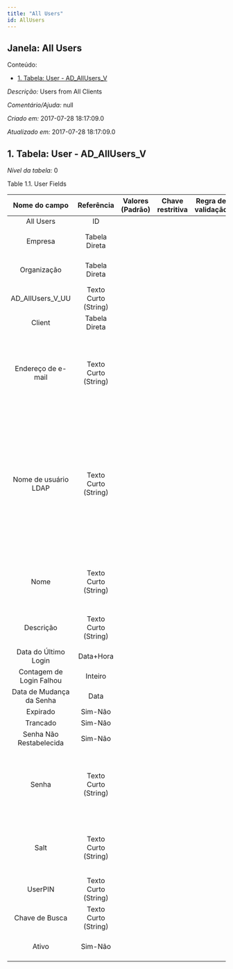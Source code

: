 ```yaml
---
title: "All Users"
id: AllUsers
---
```

<div id="d4653e1" class="section chapter">

<div class="titlepage">

<div>

<div>

## Janela: All Users

</div>

</div>

</div>

<div class="toc">

<div class="toc-title">

Conteúdo:

</div>

  - <span class="section">[1. Tabela: User -
    AD\_AllUsers\_V](#d4653e22)</span>

</div>

<span class="emphasis">*Descrição:* </span> Users from All Clients

<span class="emphasis">*Comentário/Ajuda:* </span>null

<span class="emphasis"> *Criado em:* </span>2017-07-28 18:17:09.0

<span class="emphasis">*Atualizado em:* </span>2017-07-28 18:17:09.0

<div id="d4653e22" class="section section">

<div class="titlepage">

<div>

<div>

## 1. Tabela: User - AD\_AllUsers\_V

</div>

</div>

</div>

<span class="emphasis">*Nível da tabela:* </span>0

</div>

<div id="d4653e29" class="table">

<div class="table-title">

Table 1.1. User
Fields

</div>

<div class="table-contents">

|      Nome do campo       |      Referência      | Valores (Padrão) | Chave restritiva | Regra de validação |                           Descrição                            |                                                                                                                                                                             Comentário/Ajuda                                                                                                                                                                              |
| :----------------------: | :------------------: | :--------------: | :--------------: | :----------------: | :------------------------------------------------------------: | :-----------------------------------------------------------------------------------------------------------------------------------------------------------------------------------------------------------------------------------------------------------------------------------------------------------------------------------------------------------------------: |
|        All Users         |          ID          |                  |                  |                    |                                                                |                                                                                                                                                                                                                                                                                                                                                                           |
|         Empresa          |    Tabela Direta     |                  |                  |                    |               (semelhante ao primeiro relatório)               |                                                                                                                                                                            (ver o mesmo acima)                                                                                                                                                                            |
|       Organização        |    Tabela Direta     |                  |                  |                    |               (semelhante ao primeiro relatório)               |                                                                                                                                                                            (ver o mesmo acima)                                                                                                                                                                            |
|   AD\_AllUsers\_V\_UU    | Texto Curto (String) |                  |                  |                    |                                                                |                                                                                                                                                                                                                                                                                                                                                                           |
|          Client          |    Tabela Direta     |                  |                  |                    |                                                                |                                                                                                                                                                                                                                                                                                                                                                           |
|    Endereço de e-mail    | Texto Curto (String) |                  |                  |                    |                    Electronic Mail Address                     |                                                                            The Email Address is the Electronic Mail ID for this User and should be fully qualified (e.g. joe.smith@company.com). The Email Address is used to access the self service application functionality from the web.                                                                             |
|   Nome de usuário LDAP   | Texto Curto (String) |                  |                  |                    | User Name used for authorization via LDAP (directory) services | Optional LDAP system user name for the user. If not defined, the normal Name of the user is used. This allows to use the internal (LDAP) user id (e.g. jjanke) and the normal display name (e.g. Jorg Janke). The LDAP User Name can also be used without LDAP enables (see system window). This would allow to sign in as jjanke and use the display name of Jorg Janke. |
|           Nome           | Texto Curto (String) |                  |                  |                    |             Alphanumeric identifier of the entity              |                                                                                                               The name of an entity (record) is used as an default search option in addition to the search key. The name is up to 60 characters in length.                                                                                                                |
|        Descrição         | Texto Curto (String) |                  |                  |                    |            Optional short description of the record            |                                                                                                                                                                A description is limited to 255 characters.                                                                                                                                                                |
|   Data do Último Login   |      Data+Hora       |                  |                  |                    |                                                                |                                                                                                                                                                                                                                                                                                                                                                           |
| Contagem de Login Falhou |       Inteiro        |                  |                  |                    |                                                                |                                                                                                                                                                                                                                                                                                                                                                           |
| Data de Mudança da Senha |         Data         |                  |                  |                    |                                                                |                                                                                                                                                                                                                                                                                                                                                                           |
|         Expirado         |       Sim-Não        |                  |                  |                    |                                                                |                                                                                                                                                                                                                                                                                                                                                                           |
|         Trancado         |       Sim-Não        |                  |                  |                    |                                                                |                                                                                                                                                                                                                                                                                                                                                                           |
| Senha Não Restabelecida  |       Sim-Não        |                  |                  |                    |                                                                |                                                                                                                                                                                                                                                                                                                                                                           |
|          Senha           | Texto Curto (String) |                  |                  |                    |            Password of any length (case sensitive)             |                                                                                                    The Password for this User. Passwords are required to identify authorized users. For iDempiere Users, you can change the password via the Process "Reset Password".                                                                                                    |
|           Salt           | Texto Curto (String) |                  |                  |                    |    Random data added to improve password hash effectiveness    |                                                                                                                                                                                                                                                                                                                                                                           |
|         UserPIN          | Texto Curto (String) |                  |                  |                    |                                                                |                                                                                                                                                                                                                                                                                                                                                                           |
|      Chave de Busca      | Texto Curto (String) |                  |                  |                    |               (semelhante ao primeiro relatório)               |                                                                                                                                                                            (ver o mesmo acima)                                                                                                                                                                            |
|          Ativo           |       Sim-Não        |                  |                  |                    |               (semelhante ao primeiro relatório)               |                                                                                                                                                                            (ver o mesmo acima)                                                                                                                                                                            |

</div>

</div>

  

</div>
